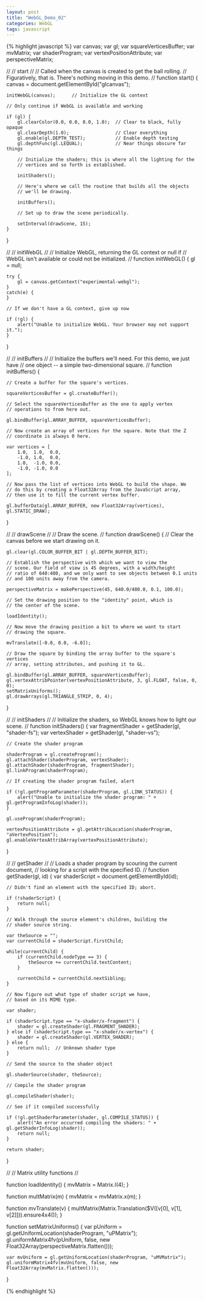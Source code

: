 ```yaml
---
layout: post
title: "WebGL_Demo_02"
categories: WebGL
tags: javascript
---
```

{% highlight javascript %}
var canvas;
var gl;
var squareVerticesBuffer;
var mvMatrix;
var shaderProgram;
var vertexPositionAttribute;
var perspectiveMatrix;

//
// start
//
// Called when the canvas is created to get the ball rolling.
// Figuratively, that is. There's nothing moving in this demo.
//
function start() {
	canvas = document.getElementById("glcanvas");

	initWebGL(canvas);      // Initialize the GL context

	// Only continue if WebGL is available and working

	if (gl) {
		gl.clearColor(0.0, 0.0, 0.0, 1.0);  // Clear to black, fully opaque
		gl.clearDepth(1.0);                 // Clear everything
		gl.enable(gl.DEPTH_TEST);           // Enable depth testing
		gl.depthFunc(gl.LEQUAL);            // Near things obscure far things

		// Initialize the shaders; this is where all the lighting for the
		// vertices and so forth is established.

		initShaders();

		// Here's where we call the routine that builds all the objects
		// we'll be drawing.

		initBuffers();

		// Set up to draw the scene periodically.

		setInterval(drawScene, 15);
	}
}

//
// initWebGL
//
// Initialize WebGL, returning the GL context or null if
// WebGL isn't available or could not be initialized.
//
function initWebGL() {
	gl = null;

	try {
		gl = canvas.getContext("experimental-webgl");
	}
	catch(e) {
	}

	// If we don't have a GL context, give up now

	if (!gl) {
		alert("Unable to initialize WebGL. Your browser may not support it.");
	}
}

//
// initBuffers
//
// Initialize the buffers we'll need. For this demo, we just have
// one object -- a simple two-dimensional square.
//
function initBuffers() {

	// Create a buffer for the square's vertices.

	squareVerticesBuffer = gl.createBuffer();

	// Select the squareVerticesBuffer as the one to apply vertex
	// operations to from here out.

	gl.bindBuffer(gl.ARRAY_BUFFER, squareVerticesBuffer);

	// Now create an array of vertices for the square. Note that the Z
	// coordinate is always 0 here.

	var vertices = [
		1.0,  1.0,  0.0,
		-1.0, 1.0,  0.0,
		1.0,  -1.0, 0.0,
		-1.0, -1.0, 0.0
	];

	// Now pass the list of vertices into WebGL to build the shape. We
	// do this by creating a Float32Array from the JavaScript array,
	// then use it to fill the current vertex buffer.

	gl.bufferData(gl.ARRAY_BUFFER, new Float32Array(vertices), gl.STATIC_DRAW);
}

//
// drawScene
//
// Draw the scene.
//
function drawScene() {
	// Clear the canvas before we start drawing on it.

	gl.clear(gl.COLOR_BUFFER_BIT | gl.DEPTH_BUFFER_BIT);

	// Establish the perspective with which we want to view the
	// scene. Our field of view is 45 degrees, with a width/height
	// ratio of 640:480, and we only want to see objects between 0.1 units
	// and 100 units away from the camera.

	perspectiveMatrix = makePerspective(45, 640.0/480.0, 0.1, 100.0);

	// Set the drawing position to the "identity" point, which is
	// the center of the scene.

	loadIdentity();

	// Now move the drawing position a bit to where we want to start
	// drawing the square.

	mvTranslate([-0.0, 0.0, -6.0]);

	// Draw the square by binding the array buffer to the square's vertices
	// array, setting attributes, and pushing it to GL.

	gl.bindBuffer(gl.ARRAY_BUFFER, squareVerticesBuffer);
	gl.vertexAttribPointer(vertexPositionAttribute, 3, gl.FLOAT, false, 0, 0);
	setMatrixUniforms();
	gl.drawArrays(gl.TRIANGLE_STRIP, 0, 4);
}

//
// initShaders
//
// Initialize the shaders, so WebGL knows how to light our scene.
//
function initShaders() {
	var fragmentShader = getShader(gl, "shader-fs");
	var vertexShader = getShader(gl, "shader-vs");

	// Create the shader program

	shaderProgram = gl.createProgram();
	gl.attachShader(shaderProgram, vertexShader);
	gl.attachShader(shaderProgram, fragmentShader);
	gl.linkProgram(shaderProgram);

	// If creating the shader program failed, alert

	if (!gl.getProgramParameter(shaderProgram, gl.LINK_STATUS)) {
		alert("Unable to initialize the shader program: " + gl.getProgramInfoLog(shader));
	}

	gl.useProgram(shaderProgram);

	vertexPositionAttribute = gl.getAttribLocation(shaderProgram, "aVertexPosition");
	gl.enableVertexAttribArray(vertexPositionAttribute);
}

//
// getShader
//
// Loads a shader program by scouring the current document,
// looking for a script with the specified ID.
//
function getShader(gl, id) {
	var shaderScript = document.getElementById(id);

	// Didn't find an element with the specified ID; abort.

	if (!shaderScript) {
		return null;
	}

	// Walk through the source element's children, building the
	// shader source string.

	var theSource = "";
	var currentChild = shaderScript.firstChild;

	while(currentChild) {
		if (currentChild.nodeType == 3) {
			theSource += currentChild.textContent;
		}

		currentChild = currentChild.nextSibling;
	}

	// Now figure out what type of shader script we have,
	// based on its MIME type.

	var shader;

	if (shaderScript.type == "x-shader/x-fragment") {
		shader = gl.createShader(gl.FRAGMENT_SHADER);
	} else if (shaderScript.type == "x-shader/x-vertex") {
		shader = gl.createShader(gl.VERTEX_SHADER);
	} else {
		return null;  // Unknown shader type
	}

	// Send the source to the shader object

	gl.shaderSource(shader, theSource);

	// Compile the shader program

	gl.compileShader(shader);

	// See if it compiled successfully

	if (!gl.getShaderParameter(shader, gl.COMPILE_STATUS)) {
		alert("An error occurred compiling the shaders: " + gl.getShaderInfoLog(shader));
		return null;
	}

	return shader;
}

//
// Matrix utility functions
//

function loadIdentity() {
	mvMatrix = Matrix.I(4);
}

function multMatrix(m) {
	mvMatrix = mvMatrix.x(m);
}

function mvTranslate(v) {
	multMatrix(Matrix.Translation($V([v[0], v[1], v[2]])).ensure4x4());
}

function setMatrixUniforms() {
	var pUniform = gl.getUniformLocation(shaderProgram, "uPMatrix");
	gl.uniformMatrix4fv(pUniform, false, new Float32Array(perspectiveMatrix.flatten()));

	var mvUniform = gl.getUniformLocation(shaderProgram, "uMVMatrix");
	gl.uniformMatrix4fv(mvUniform, false, new Float32Array(mvMatrix.flatten()));
}

{% endhighlight %}

